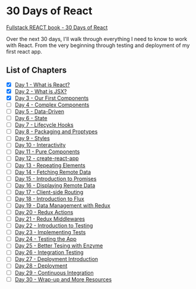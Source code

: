 # 30 Days of React 
[Fullstack REACT book - 30 Days of React](https://www.fullstackreact.com/30-days-of-react/)

Over the next 30 days, I'll walk through everything I need to know to work with React. From the very beginning through testing and deployment of my first react app.

## List of Chapters
- [x] [Day 1 - What is React?](https://www.fullstackreact.com/30-days-of-react/day-1/)
- [x] [Day 2 - What is JSX?](https://www.fullstackreact.com/30-days-of-react/day-2/)
- [x] [Day 3 - Our First Components](https://www.fullstackreact.com/30-days-of-react/day-3/)
- [ ] [Day 4 - Complex Components](https://www.fullstackreact.com/30-days-of-react/day-4/)
- [ ] [Day 5 - Data-Driven](https://www.fullstackreact.com/30-days-of-react/day-5/)
- [ ] [Day 6 - State](https://www.fullstackreact.com/30-days-of-react/day-6/)
- [ ] [Day 7 - Lifecycle Hooks](https://www.fullstackreact.com/30-days-of-react/day-7/)
- [ ] [Day 8 - Packaging and Proptypes](https://www.fullstackreact.com/30-days-of-react/day-8/)
- [ ] [Day 9 - Styles](https://www.fullstackreact.com/30-days-of-react/day-9/)
- [ ] [Day 10 - Interactivity](https://www.fullstackreact.com/30-days-of-react/day-10/)
- [ ] [Day 11 - Pure Components](https://www.fullstackreact.com/30-days-of-react/day-11/)
- [ ] [Day 12 - create-react-app](https://www.fullstackreact.com/30-days-of-react/day-12/)
- [ ] [Day 13 - Repeating Elements](https://www.fullstackreact.com/30-days-of-react/day-13/)
- [ ] [Day 14 - Fetching Remote Data](https://www.fullstackreact.com/30-days-of-react/day-14/)
- [ ] [Day 15 - Introduction to Promises](https://www.fullstackreact.com/30-days-of-react/day-15/)
- [ ] [Day 16 - Displaying Remote Data](https://www.fullstackreact.com/30-days-of-react/day-16/)
- [ ] [Day 17 - Client-side Routing](https://www.fullstackreact.com/30-days-of-react/day-17/)
- [ ] [Day 18 - Introduction to Flux](https://www.fullstackreact.com/30-days-of-react/day-18/)
- [ ] [Day 19 - Data Management with Redux](https://www.fullstackreact.com/30-days-of-react/day-19/)
- [ ] [Day 20 - Redux Actions](https://www.fullstackreact.com/30-days-of-react/day-20/)
- [ ] [Day 21 - Redux Middlewares](https://www.fullstackreact.com/30-days-of-react/day-21/)
- [ ] [Day 22 - Introduction to Testing](https://www.fullstackreact.com/30-days-of-react/day-22/)
- [ ] [Day 23 - Implementing Tests](https://www.fullstackreact.com/30-days-of-react/day-23/)
- [ ] [Day 24 - Testing the App](https://www.fullstackreact.com/30-days-of-react/day-24/)
- [ ] [Day 25 - Better Tesing with Enzyme](https://www.fullstackreact.com/30-days-of-react/day-25/)
- [ ] [Day 26 - Integration Testing](https://www.fullstackreact.com/30-days-of-react/day-26/)
- [ ] [Day 27 - Deployment Introduction](https://www.fullstackreact.com/30-days-of-react/day-27/)
- [ ] [Day 28 - Deployment](https://www.fullstackreact.com/30-days-of-react/day-28/)
- [ ] [Day 29 - Continuous Integration](https://www.fullstackreact.com/30-days-of-react/day-29/)
- [ ] [Day 30 - Wrap-up and More Resources](https://www.fullstackreact.com/30-days-of-react/day-30/)